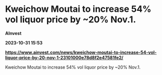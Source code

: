 # Kweichow Moutai to increase 54% vol liquor price by ~20% Nov.1.
**AInvest**

**2023-10-31 15:53**

**https://www.ainvest.com/news/kweichow-moutai-to-increase-54-vol-liquor-price-by-20-nov-1-23101000e78d8f2e47581fe2/**

Kweichow Moutai to increase 54% vol liquor price by ~20% Nov.1.